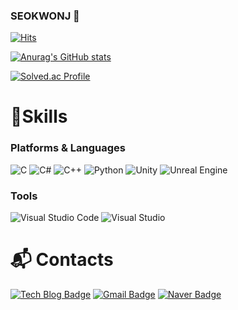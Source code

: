 ### SEOKWONJ 👋


[![Hits](https://hits.seeyoufarm.com/api/count/incr/badge.svg?url=https%3A%2F%2Fgithub.com%2FseokwonJ%2FseokwonJ%2Fedit%2Fmain%2FREADME.md&count_bg=%234A3DC8&title_bg=%2316FFA4&icon=&icon_color=%23E7E7E7&title=hits&edge_flat=false)](https://hits.seeyoufarm.com)

[![Anurag's GitHub stats](https://github-readme-stats.vercel.app/api?username=seokwonJ)](https://github.com/anuraghazra/github-readme-stats)

[![Solved.ac Profile](http://mazassumnida.wtf/api/v2/generate_badge?boj=bbb10311031)](https://solved.ac/bbb10311031/)

# 💪Skills
### Platforms & Languages

![C](https://img.shields.io/badge/C-A8B9CC.svg?&style=for-the-badge&logo=C&logoColor=White)
![C#](https://img.shields.io/badge/C#-512BD4C.svg?&style=for-the-badge&logo=C#&logoColor=White)
![C++](https://img.shields.io/badge/C++-00599C.svg?&style=for-the-badge&logo=C++&logoColor=White)
![Python](https://img.shields.io/badge/Python-3776AB.svg?&style=for-the-badge&logo=PythonlogoColor=White)
![Unity](https://img.shields.io/badge/Unity-000000.svg?&style=for-the-badge&logo=Unity&logoColor=White)
![Unreal Engine](https://img.shields.io/badge/Unreal%20Engine-0E1128.svg?&style=for-the-badge&logo=Unreal%20Engine&logoColor=White)

### Tools

![Visual Studio Code](https://img.shields.io/badge/Visual%20Studio%20Code-007ACC.svg?&style=for-the-badge&logo=Visual%20Studio%20Code&logoColor=white)
![Visual Studio](https://img.shields.io/badge/Visual%20Studio-5C2D91.svg?&style=for-the-badge&logo=Visual%20Studio&logoColor=white)


# :mailbox_with_mail: Contacts
[![Tech Blog Badge](http://img.shields.io/badge/-Tech%20blog-black?style=flat-square&logo=github&link=https://jangseokwon.tistory.com/)](https://jangseokwon.tistory.com/)
[![Gmail Badge](https://img.shields.io/badge/Gmail-d14836?style=flat-square&logo=Gmail&logoColor=white&link=mailto:bbb10311031@gmail.com)](mailto:bbb10311031@gmail.com)
[![Naver Badge](https://img.shields.io/badge/Naver-03C75A?style=flat-square&logo=Naver&logoColor=white&link=mailto:apple740303@naver.com)](mailto:apple740303@naver.com)

